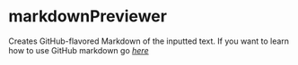 # markdownPreviewer
Creates GitHub-flavored Markdown of the inputted text.
If you want to learn how to use GitHub markdown go *[here](https://help.github.com/articles/basic-writing-and-formatting-syntax/)*

